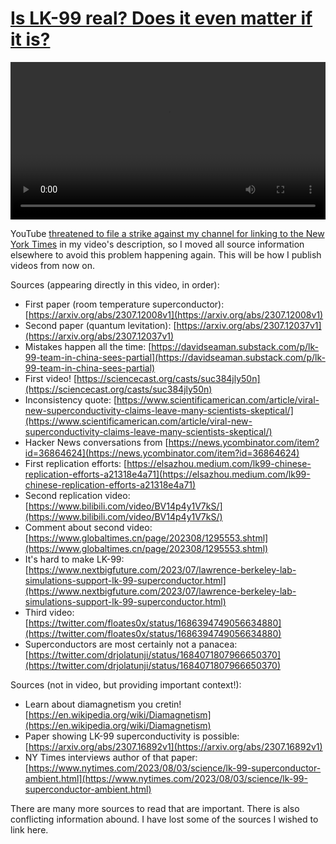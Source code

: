 # [Is LK-99 real? Does it even matter if it is?](https://youtu.be/nSgo_tq-z5s)

<p><video controls style="width:100%;">
  <source src="../videos/lk-99-video.mp4" type="video/mp4">
</video></p>

YouTube [threatened to file a strike against my channel for linking to the New York Times](../YouTube-threat.md)
in my video's description, so I moved all source information elsewhere to avoid this problem
happening again. This will be how I publish videos from now on.

Sources (appearing directly in this video, in order):
- First paper (room temperature superconductor): [https://arxiv.org/abs/2307.12008v1](https://arxiv.org/abs/2307.12008v1)
- Second paper (quantum levitation): [https://arxiv.org/abs/2307.12037v1](https://arxiv.org/abs/2307.12037v1)
- Mistakes happen all the time: [https://davidseaman.substack.com/p/lk-99-team-in-china-sees-partial](https://davidseaman.substack.com/p/lk-99-team-in-china-sees-partial)
- First video! [https://sciencecast.org/casts/suc384jly50n](https://sciencecast.org/casts/suc384jly50n)
- Inconsistency quote: [https://www.scientificamerican.com/article/viral-new-superconductivity-claims-leave-many-scientists-skeptical/](https://www.scientificamerican.com/article/viral-new-superconductivity-claims-leave-many-scientists-skeptical/)
- Hacker News conversations from [https://news.ycombinator.com/item?id=36864624](https://news.ycombinator.com/item?id=36864624)
- First replication efforts: [https://elsazhou.medium.com/lk99-chinese-replication-efforts-a21318e4a71](https://elsazhou.medium.com/lk99-chinese-replication-efforts-a21318e4a71)
- Second replication video: [https://www.bilibili.com/video/BV14p4y1V7kS/](https://www.bilibili.com/video/BV14p4y1V7kS/)
- Comment about second video: [https://www.globaltimes.cn/page/202308/1295553.shtml](https://www.globaltimes.cn/page/202308/1295553.shtml)
- It's hard to make LK-99: [https://www.nextbigfuture.com/2023/07/lawrence-berkeley-lab-simulations-support-lk-99-superconductor.html](https://www.nextbigfuture.com/2023/07/lawrence-berkeley-lab-simulations-support-lk-99-superconductor.html)
- Third video: [https://twitter.com/floates0x/status/1686394749056634880](https://twitter.com/floates0x/status/1686394749056634880)
- Superconductors are most certainly not a panacea: [https://twitter.com/drjolatunji/status/1684071807966650370](https://twitter.com/drjolatunji/status/1684071807966650370)

Sources (not in video, but providing important context!):
- Learn about diamagnetism you cretin! [https://en.wikipedia.org/wiki/Diamagnetism](https://en.wikipedia.org/wiki/Diamagnetism)
- Paper showing LK-99 superconductivity is possible: [https://arxiv.org/abs/2307.16892v1](https://arxiv.org/abs/2307.16892v1)
- NY Times interviews author of that paper: [https://www.nytimes.com/2023/08/03/science/lk-99-superconductor-ambient.html](https://www.nytimes.com/2023/08/03/science/lk-99-superconductor-ambient.html)

There are many more sources to read that are important. There is also conflicting information abound.
I have lost some of the sources I wished to link here.
